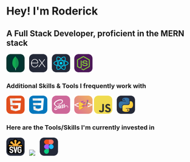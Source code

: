 # Hey! I'm Roderick

## A Full Stack Developer, proficient in the **MERN** stack
<p> 
<img src="./Icons/mongodb.svg" width="48"> &nbsp; 
<img src="./Icons/express.svg" width="48"> &nbsp; 
<img src="./Icons/react.svg" width="48"> &nbsp; 
<img src="./Icons/node.svg" width="48"> &nbsp; 
</p>

### Additional Skills & Tools I frequently work with

<p>
<img src="./Icons/html.svg" width="48"> &nbsp; 
<img src="./Icons/css.svg" width="48"> &nbsp; 
<img src="./Icons/sass.svg" width="48"> &nbsp;
<img src="./Icons/styled-components.svg" width="48">
<img src="./Icons/javascript.svg" width="48"> &nbsp;  
<img src="./Icons/python.svg" width="48">
</p>

### Here are the Tools/Skills I'm currently invested in

<p>
<img src="./Icons/svg.svg" width="48"> &nbsp; 
<img src="./Icons/d3.svg" width="48"> &nbsp; 
<img src="./Icons/figma.svg" width="48">
</p>

